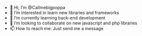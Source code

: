 - 👋 Hi, I’m @Callmebigpoppa
- 👀 I’m interested in learn new libraries and frameworks
- 🌱 I’m currently learning back-end development
- 💞️ I’m looking to collaborate on new javascript and php libraries
- 📫 How to reach me: Just send me a message

<!---
Callmebigpoppa/Callmebigpoppa is a ✨ special ✨ repository because its `README.md` (this file) appears on your GitHub profile.
You can click the Preview link to take a look at your changes.
--->

